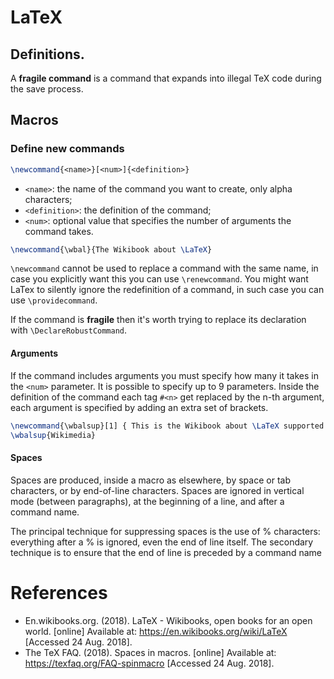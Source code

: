 # LaTeX

## Definitions.

A **fragile command** is a command that expands into illegal TeX code during
the save process.

## Macros

### Define new commands

```latex
\newcommand{<name>}[<num>]{<definition>}
```

- `<name>`: the name of the command you want to create, only alpha characters;
- `<definition>`: the definition of the command;
- `<num>`: optional value that specifies the number of arguments the
  command takes.

```latex
\newcommand{\wbal}{The Wikibook about \LaTeX}
```

`\newcommand` cannot be used to replace a command with the same name, in case
you explicitly want this you can use `\renewcommand`. You might want LaTex to
silently ignore the redefinition of a command, in such case you can use
`\providecommand`.

If the command is **fragile** then it's worth trying to replace its declaration
with `\DeclareRobustCommand`.

#### Arguments

If the command includes arguments you must specify how many it takes in the
`<num>` parameter. It is possible to specify up to 9 parameters. Inside the
definition of the command each tag `#<n>` get replaced by the n-th argument,
each argument is specified by adding an extra set of brackets.

```latex
\newcommand{\wbalsup}[1] { This is the Wikibook about \LaTeX supported by #1}
\wbalsup{Wikimedia}
```

#### Spaces

Spaces are produced, inside a macro as elsewhere, by space or tab characters,
or by end-of-line characters.  Spaces are ignored in vertical mode (between
paragraphs), at the beginning of a line, and after a command name.

The principal technique for suppressing spaces is the use of % characters:
everything after a % is ignored, even the end of line itself. The secondary
technique is to ensure that the end of line is preceded by a command name


# References

- En.wikibooks.org. (2018). LaTeX - Wikibooks, open books for an open world.
  [online] Available at: https://en.wikibooks.org/wiki/LaTeX [Accessed 24 Aug.
2018].
- The TeX FAQ. (2018). Spaces in macros. [online] Available at:
  https://texfaq.org/FAQ-spinmacro [Accessed 24 Aug. 2018].
